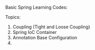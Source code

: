 
Basic Spring Learning Codes:

Topics:
1. Coupling (Tight and Loose Coupling)
2. Spring IoC Container
3. Annotation Base Configuration
4. 
